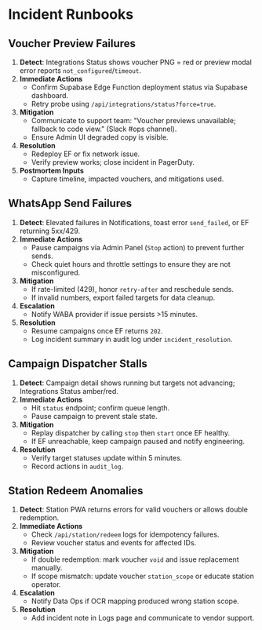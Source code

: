 # Incident Runbooks

## Voucher Preview Failures
1. **Detect**: Integrations Status shows voucher PNG = red or preview modal error reports `not_configured`/`timeout`.
2. **Immediate Actions**
   - Confirm Supabase Edge Function deployment status via Supabase dashboard.
   - Retry probe using `/api/integrations/status?force=true`.
3. **Mitigation**
   - Communicate to support team: "Voucher previews unavailable; fallback to code view." (Slack #ops channel).
   - Ensure Admin UI degraded copy is visible.
4. **Resolution**
   - Redeploy EF or fix network issue.
   - Verify preview works; close incident in PagerDuty.
5. **Postmortem Inputs**
   - Capture timeline, impacted vouchers, and mitigations used.

## WhatsApp Send Failures
1. **Detect**: Elevated failures in Notifications, toast error `send_failed`, or EF returning 5xx/429.
2. **Immediate Actions**
   - Pause campaigns via Admin Panel (`Stop` action) to prevent further sends.
   - Check quiet hours and throttle settings to ensure they are not misconfigured.
3. **Mitigation**
   - If rate-limited (429), honor `retry-after` and reschedule sends.
   - If invalid numbers, export failed targets for data cleanup.
4. **Escalation**
   - Notify WABA provider if issue persists >15 minutes.
5. **Resolution**
   - Resume campaigns once EF returns `202`.
   - Log incident summary in audit log under `incident_resolution`.

## Campaign Dispatcher Stalls
1. **Detect**: Campaign detail shows running but targets not advancing; Integrations Status amber/red.
2. **Immediate Actions**
   - Hit `status` endpoint; confirm queue length.
   - Pause campaign to prevent stale state.
3. **Mitigation**
   - Replay dispatcher by calling `stop` then `start` once EF healthy.
   - If EF unreachable, keep campaign paused and notify engineering.
4. **Resolution**
   - Verify target statuses update within 5 minutes.
   - Record actions in `audit_log`.

## Station Redeem Anomalies
1. **Detect**: Station PWA returns errors for valid vouchers or allows double redemption.
2. **Immediate Actions**
   - Check `/api/station/redeem` logs for idempotency failures.
   - Review voucher status and events for affected IDs.
3. **Mitigation**
   - If double redemption: mark voucher `void` and issue replacement manually.
   - If scope mismatch: update voucher `station_scope` or educate station operator.
4. **Escalation**
   - Notify Data Ops if OCR mapping produced wrong station scope.
5. **Resolution**
   - Add incident note in Logs page and communicate to vendor support.
